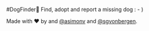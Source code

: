 #DogFinder🐶
Find, adopt and report a missing dog : - )

Made with ❤️ by and 
[@asimonv](https://github.com/asimonv) and [@sgvonbergen](https://github.com/sgvonbergen).